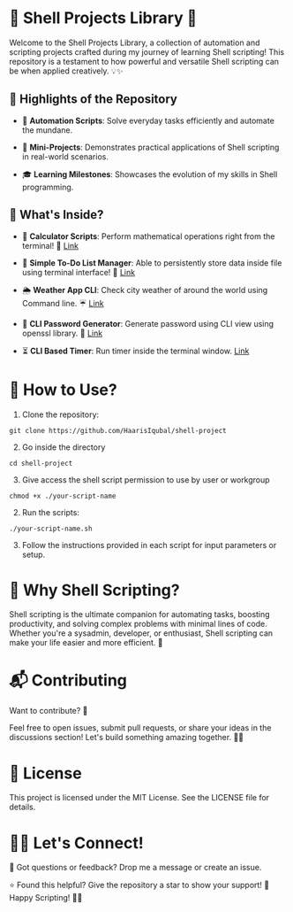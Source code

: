 # 🐚 Shell Projects Library 🚀

Welcome to the Shell Projects Library, a collection of automation and scripting projects crafted during my journey of learning Shell scripting! This repository is a testament to how powerful and versatile Shell scripting can be when applied creatively. 💡✨

## 🌟 Highlights of the Repository

- 🔧 **Automation Scripts**: Solve everyday tasks efficiently and automate the mundane.

- 📂 **Mini-Projects**: Demonstrates practical applications of Shell scripting in real-world scenarios.

- 🎓 **Learning Milestones**: Showcases the evolution of my skills in Shell programming.

## 📜 What's Inside?

- 🔢 **Calculator Scripts**:
Perform mathematical operations right from the terminal! 🧮
[Link](https://github.com/HaarisIqubal/shell-projects/tree/main/calculator)

- 📝 **Simple To-Do List Manager**:
Able to persistently store data inside file using terminal interface! 📀
[Link](https://github.com/HaarisIqubal/shell-projects/tree/main/todo)

- 🌦️ **Weather App CLI**:
Check city weather of around the world using Command line. ☔️
[Link](https://github.com/HaarisIqubal/shell-projects/tree/main/weather-app)

- 🔑 **CLI Password Generator**:
Generate password using CLI view using openssl library. 🔐
[Link](https://github.com/HaarisIqubal/shell-projects/tree/main/password-generator)

- ⏳ **CLI Based Timer**:
Run timer inside the terminal window. [Link](https://github.com/HaarisIqubal/shell-projects/tree/main/timer)

# 🚀 How to Use?

1. Clone the repository:

```
git clone https://github.com/HaarisIqubal/shell-project 
```

2. Go inside the directory

```
cd shell-project
```

3. Give access the shell script permission to use by user or workgroup

```
chmod +x ./your-script-name
```

2. Run the scripts:

```
./your-script-name.sh 
```

3. Follow the instructions provided in each script for input parameters or setup.

# 🌱 Why Shell Scripting?

Shell scripting is the ultimate companion for automating tasks, boosting productivity, and solving complex problems with minimal lines of code. Whether you're a sysadmin, developer, or enthusiast, Shell scripting can make your life easier and more efficient. 🚀

# 📬 Contributing

Want to contribute? 🎉

Feel free to open issues, submit pull requests, or share your ideas in the discussions section! Let's build something amazing together. 🤝✨

# 📜 License

This project is licensed under the MIT License. See the LICENSE file for details.

# 👨‍💻 Let's Connect!

💌 Got questions or feedback? Drop me a message or create an issue.

⭐ Found this helpful? Give the repository a star to show your support! 🌟
Happy Scripting! 🎉🐚





